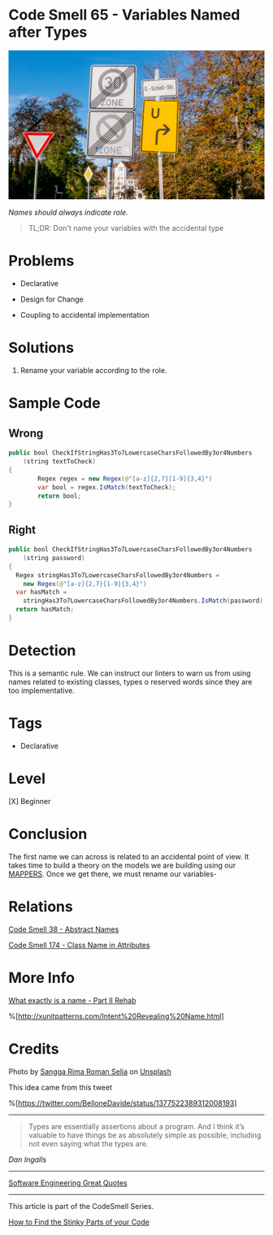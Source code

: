 # Code Smell 65 - Variables Named after Types

![Code Smell 65 - Variables Named after Types](Code%20Smell%2065%20-%20Variables%20Named%20after%20Types.jpg)

*Names should always indicate role.*

> TL;DR: Don't name your variables with the accidental type

# Problems

- Declarative

- Design for Change

- Coupling to accidental implementation

# Solutions

1. Rename your variable according to the role.

# Sample Code

## Wrong

<!-- [Gist Url](https://gist.github.com/mcsee/00c30c369fe7339e28d50f858392cf4c) -->

```java
public bool CheckIfStringHas3To7LowercaseCharsFollowedBy3or4Numbers
    (string textToCheck)
{
        Regex regex = new Regex(@"[a-z]{2,7}[1-9]{3,4}")
        var bool = regex.IsMatch(textToCheck);
        return bool;
}
```

## Right

<!-- [Gist Url](https://gist.github.com/mcsee/91e3a3f2b1351fa0e09fb8c56a5c2779) -->

```java
public bool CheckIfStringHas3To7LowercaseCharsFollowedBy3or4Numbers
    (string password)
{
  Regex stringHas3To7LowercaseCharsFollowedBy3or4Numbers = 
    new Regex(@"[a-z]{2,7}[1-9]{3,4}")
  var hasMatch =
    stringHas3To7LowercaseCharsFollowedBy3or4Numbers.IsMatch(password);
  return hasMatch;  
}
```

# Detection

This is a semantic rule. We can instruct our linters to warn us from using names related to existing classes, types o reserved words since they are too implementative.

# Tags

- Declarative

# Level

[X] Beginner

# Conclusion

The first name we can across is related to an accidental point of view. It takes time to build a theory on the models we are building using our [MAPPERS](https://github.com/mcsee/Software-Design-Articles/tree/main/Articles/Theory/The%20One%20and%20Only%20Software%20Design%20Principle/readme.md). Once we get there, we must rename our variables-

# Relations

[Code Smell 38 - Abstract Names](https://github.com/mcsee/Software-Design-Articles/tree/main/Articles/Code%20Smells/Code%20Smell%2038%20-%20Abstract%20Names/readme.md)

[Code Smell 174 - Class Name in Attributes](https://github.com/mcsee/Software-Design-Articles/tree/main/Articles/Code%20Smells/Code%20Smell%20174%20-%20Class%20Name%20in%20Attributes/readme.md)

# More Info

[What exactly is a name - Part II Rehab](https://github.com/mcsee/Software-Design-Articles/tree/main/Articles/Theory/What%20exactly%20is%20a%20name%20-%20Part%20II%20Rehab/readme.md)

%[http://xunitpatterns.com/Intent%20Revealing%20Name.html]

# Credits

Photo by [Sangga Rima Roman Selia](https://unsplash.com/@sxy_selia) on [Unsplash](https://unsplash.com/s/photos/name)
  
This idea came from this tweet

%[https://twitter.com/BelloneDavide/status/1377522389312008193]	    

* * *

> Types are essentially assertions about a program.  And I think it’s valuable to have things be as absolutely simple as possible, including not even saying what the types are.

_Dan Ingalls_
 
* * *
 
[Software Engineering Great Quotes](https://github.com/mcsee/Software-Design-Articles/tree/main/Articles/Quotes/Software%20Engineering%20Great%20Quotes/readme.md)

* * *

This article is part of the CodeSmell Series.

[How to Find the Stinky Parts of your Code](https://github.com/mcsee/Software-Design-Articles/tree/main/Articles/Code%20Smells/How%20to%20Find%20the%20Stinky%20parts%20of%20your%20Code/readme.md)

